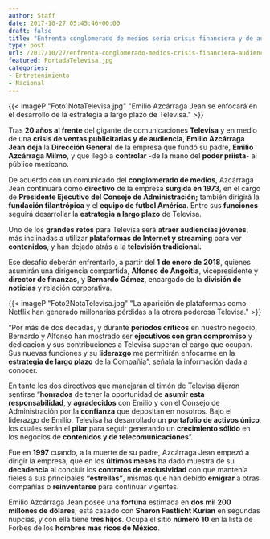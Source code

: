 ```yaml
---
author: Staff
date: 2017-10-27 05:45:46+00:00
draft: false
title: "Enfrenta conglomerado de medios seria crisis financiera y de audiencia"
type: post
url: /2017/10/27/enfrenta-conglomerado-medios-crisis-financiera-audiencia/
featured: PortadaTelevisa.jpg
categories:
- Entretenimiento
- Nacional
---
```


{{< imageP "Foto1NotaTelevisa.jpg" "Emilio Azcárraga Jean se enfocará en el desarrollo de la estrategia a largo plazo de Televisa." >}}

Tras **20 años al frente** del gigante de comunicaciones **Televisa** y en medio de una **crisis de ventas publicitarias y de audiencia**, **Emilio Azcárraga Jean** **deja** la **Dirección General** de la empresa que fundó su padre, **Emilio Azcárraga Milmo**, y que llegó a **controlar** -de la mano del **poder priista**- al público mexicano.

De acuerdo con un comunicado del **conglomerado de medios**, Azcárraga Jean continuará como **directivo** de la empresa **surgida en 1973**, en el cargo de **Presidente Ejecutivo del Consejo de Administración;** también dirigirá la **fundación filantrópica** y el **equipo de futbol América**. Entre sus **funciones** seguirá desarrollar la **estrategia a largo plazo** de Televisa.

Uno de los **grandes** **retos** para Televisa será **atraer audiencias jóvenes**, más inclinadas a utilizar **plataformas de Internet y streaming** para ver **contenidos**, y han dejado atrás a la **televisión tradicional.**

Ese desafío deberán enfrentarlo, a partir del **1 de enero de 2018**, quienes asumirán una dirigencia compartida, **Alfonso de Angoitia**, vicepresidente y **director de finanzas**, y **Bernardo Gómez**, encargado de la **división de noticias** y relación corporativa.

{{< imageP "Foto2NotaTelevisa.jpg" "La aparición de plataformas como Netflix han generado millonarias pérdidas a la otrora poderosa Televisa." >}}

“Por más de dos décadas, y durante **periodos críticos** en nuestro negocio, Bernardo y Alfonso han mostrado ser **ejecutivos con gran compromiso** y dedicación y sus contribuciones a Televisa superan el cargo que ocupan. Sus nuevas funciones y su **liderazgo** me permitirán enfocarme en la **estrategia de largo plazo** de la Compañía”, señala la información dada a conocer.

En tanto los dos directivos que manejarán el timón de Televisa dijeron sentirse “**honrados** de tener la oportunidad de **asumir esta responsabilidad**, y **agradecidos** con Emilio y con el Consejo de Administración por la **confianza** que depositan en nosotros. Bajo el liderazgo de Emilio, Televisa ha desarrollado un **portafolio de activos único**, los cuales serán el **pilar** para seguir generando un **crecimiento sólido** en los negocios de **contenidos y de telecomunicaciones**”.

Fue en **1997** cuando, a la muerte de su padre, Azcárraga Jean empezó a dirigir la empresa, que en los **últimos meses** ha dado muestra de su **decadencia** al concluir los **contratos de exclusividad** con que mantenía fieles a sus principales **“estrellas”**, mismas que han debido **emigrar** a otras compañías o **reinventarse** para continuar vigentes.

Emilio Azcárraga Jean posee una **fortuna** estimada en **dos mil 200 millones de dólares**; está casado con **Sharon Fastlicht Kurian** en segundas nupcias, y con ella tiene **tres hijos**. Ocupa el sitio **número 10** en la lista de Forbes de los **hombres más ricos de México**.		
